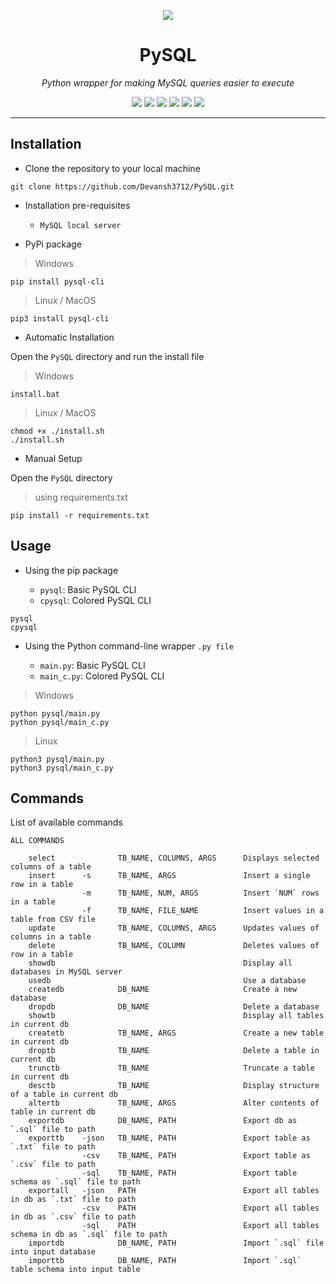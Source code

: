 <p align = "center">
  <a href = "https://devansh3712.github.io/PySQL/"><img src = "https://user-images.githubusercontent.com/58616444/113156144-57560f80-9257-11eb-85a1-1b834c072454.png"></a>
</p>

<h1 align = "center"> PySQL </h1>
<p align = "center"><i> Python wrapper for making MySQL queries easier to execute </i></p>

<p align = "center">
  <a href = "https://www.python.org"><img src="https://img.shields.io/badge/python%20-%2314354C.svg?&style=for-the-badge&logo=python&logoColor=white"/></a>
  <a href = "https://www.mysql.com/"><img src="https://camo.githubusercontent.com/4524c09f8c821218b3c602e3e5a222ce00c290c2f87e264b40f398a6b486bd91/68747470733a2f2f696d672e736869656c64732e696f2f62616467652f6d7973716c2d2532333030303030662e7376673f267374796c653d666f722d7468652d6261646765266c6f676f3d6d7973716c266c6f676f436f6c6f723d7768697465"/></a>
  <a href = "./LICENSE"><img src = "https://img.shields.io/github/license/Devansh3712/PySQL?style=for-the-badge"></a>
  <a href = "https://pypi.org/project/pysql-cli/"><img src = "https://img.shields.io/badge/PyPi-1.1.2-blue?style=for-the-badge&logo=appveyor"></a>
  <a href = "https://travis-ci.com/github/Devansh3712/PySQL"><img src = "https://img.shields.io/travis/Devansh3712/PySQL?style=for-the-badge"></a>
  <a href = "https://app.codecov.io/gh/Devansh3712/PySQL/"><img src = "https://img.shields.io/codecov/c/github/Devansh3712/PySQL?style=for-the-badge&token=QJ3LKMG9MT"></a>
</p>

---

## Installation

- Clone the repository to your local machine

```console
git clone https://github.com/Devansh3712/PySQL.git
```

- Installation pre-requisites

  - ``MySQL local server``

- PyPi package

> Windows

```console
pip install pysql-cli
```

> Linux / MacOS

```console
pip3 install pysql-cli
```

- Automatic Installation

Open the ``PySQL`` directory and run the install file

> Windows

```console
install.bat
```

> Linux / MacOS

```console
chmod +x ./install.sh
./install.sh
```

- Manual Setup

Open the ``PySQL`` directory

> using requirements.txt

```console
pip install -r requirements.txt
```

## Usage

- Using the pip package

  - ``pysql``: Basic PySQL CLI
  - ``cpysql``: Colored PySQL CLI

```console
pysql
cpysql
```

- Using the Python command-line wrapper `.py file`

  - ``main.py``: Basic PySQL CLI
  - ``main_c.py``: Colored PySQL CLI

> Windows

```console
python pysql/main.py
python pysql/main_c.py
```

> Linux

```console
python3 pysql/main.py
python3 pysql/main_c.py
```

## Commands

List of available commands

```
ALL COMMANDS

    select              TB_NAME, COLUMNS, ARGS      Displays selected columns of a table
    insert      -s      TB_NAME, ARGS               Insert a single row in a table
                -m      TB_NAME, NUM, ARGS          Insert `NUM` rows in a table
                -f      TB_NAME, FILE_NAME          Insert values in a table from CSV file
    update              TB_NAME, COLUMNS, ARGS      Updates values of columns in a table
    delete              TB_NAME, COLUMN             Deletes values of row in a table
    showdb                                          Display all databases in MySQL server
    usedb                                           Use a database
    createdb            DB_NAME                     Create a new database
    dropdb              DB_NAME                     Delete a database
    showtb                                          Display all tables in current db
    createtb            TB_NAME, ARGS               Create a new table in current db
    droptb              TB_NAME                     Delete a table in current db
    trunctb             TB_NAME                     Truncate a table in current db
    desctb              TB_NAME                     Display structure of a table in current db
    altertb             TB_NAME, ARGS               Alter contents of table in current db
    exportdb            DB_NAME, PATH               Export db as `.sql` file to path
    exporttb    -json   TB_NAME, PATH               Export table as `.txt` file to path
                -csv    TB_NAME, PATH               Export table as `.csv` file to path
                -sql    TB_NAME, PATH               Export table schema as `.sql` file to path
    exportall   -json   PATH                        Export all tables in db as `.txt` file to path
                -csv    PATH                        Export all tables in db as `.csv` file to path
                -sql    PATH                        Export all tables schema in db as `.sql` file to path
    importdb            DB_NAME, PATH               Import `.sql` file into input database
    importtb            DB_NAME, PATH               Import `.sql` table schema into input table
```

